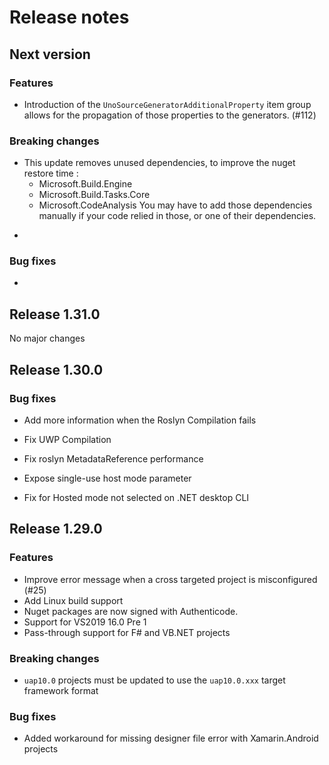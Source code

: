 # Release notes

## Next version

### Features
- Introduction of the `UnoSourceGeneratorAdditionalProperty` item group allows for the propagation of those properties to the generators. (#112)

### Breaking changes
* This update removes unused dependencies, to improve the nuget restore time :
    * Microsoft.Build.Engine
    * Microsoft.Build.Tasks.Core
    * Microsoft.CodeAnalysis
  You may have to add those dependencies manually if your code relied in those, or one of their dependencies.
- 

### Bug fixes
- 

## Release 1.31.0

No major changes

## Release 1.30.0

### Bug fixes

- Add more information when the Roslyn Compilation fails

- Fix UWP Compilation

- Fix roslyn MetadataReference performance

- Expose single-use host mode parameter

- Fix for Hosted mode not selected on .NET desktop CLI

## Release 1.29.0

### Features
- Improve error message when a cross targeted project is misconfigured (#25)
- Add Linux build support
- Nuget packages are now signed with Authenticode.
- Support for VS2019 16.0 Pre 1
- Pass-through support for F# and VB.NET projects

### Breaking changes
- `uap10.0` projects must be updated to use the `uap10.0.xxx` target framework format

### Bug fixes
- Added workaround for missing designer file error with Xamarin.Android projects
